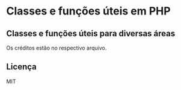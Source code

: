 # Classes e funções úteis em PHP

## Classes e funções úteis para diversas áreas

Os créditos estão no respectivo arquivo.

## Licença
MIT
